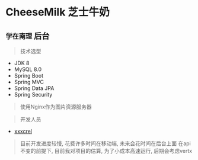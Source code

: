 # CheeseMilk 芝士牛奶

## `学在南理` 后台

> 技术选型
- JDK 8
- MySQL 8.0
- Spring Boot
- Spring MVC
- Spring Data JPA
- Spring Security

> 使用Nginx作为图片资源服务器

> 开发人员   
- [xxxcrel](https://github.com/xxxcrel)

> 目前开发进度较慢, 花费许多时间在移动端, 未来会花时间在后台上面
> 在api不变的前提下, 目前我对项目的估算, 为了小成本高速运行,
> 后期会考虑vertx
